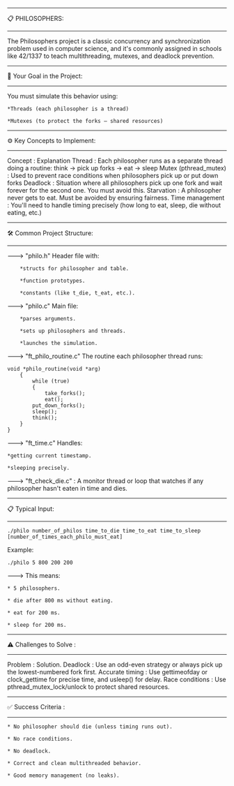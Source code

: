 _______________________________________________
📋 PHILOSOPHERS:
_______________________________________________

The Philosophers project is a classic concurrency and synchronization problem used in computer science, and it's commonly assigned in schools like 42/1337 to teach multithreading, mutexes, and deadlock prevention.

_______________________________________________
🔧 Your Goal in the Project:
_______________________________________________

You must simulate this behavior using:

    *Threads (each philosopher is a thread)

    *Mutexes (to protect the forks — shared resources)

_______________________________________________
⚙️ Key Concepts to Implement:
_______________________________________________

Concept :        Explanation
Thread :        Each philosopher runs as a separate thread doing a routine: think → pick up forks → eat → sleep
Mutex (pthread_mutex) :        Used to prevent race conditions when philosophers pick up or put down forks
Deadlock :        Situation where all philosophers pick up one fork and wait forever for the second one. You must avoid this.
Starvation :        A philosopher never gets to eat. Must be avoided by ensuring fairness.
Time management :        You'll need to handle timing precisely (how long to eat, sleep, die without eating, etc.)

_______________________________________________
🛠️ Common Project Structure:
_______________________________________________

--->	"philo.h"
   	Header file with:

        *structs for philosopher and table.

        *function prototypes.

        *constants (like t_die, t_eat, etc.).

--->	"philo.c"
   	Main file:

        *parses arguments.

        *sets up philosophers and threads.

        *launches the simulation.

--->	"ft_philo_routine.c"
	The routine each philosopher thread runs:

	void *philo_routine(void *arg)
        {
	        while (true)
	        {
		        take_forks();
		        eat();
			put_down_forks();
			sleep();
			think();
		}
	}

--->	"ft_time.c"
   	Handles:

	*getting current timestamp.

	*sleeping precisely.

 ---> "ft_check_die.c" :
	A monitor thread or loop that watches if any philosopher hasn't eaten in time and dies.

 _____________________________________________
 📋 Typical Input:
 _____________________________________________

	./philo number_of_philos time_to_die time_to_eat time_to_sleep [number_of_times_each_philo_must_eat]

Example:

	./philo 5 800 200 200
 
 --->	This means:

	* 5 philosophers.

	* die after 800 ms without eating.

	* eat for 200 ms.

	* sleep for 200 ms.
 
______________________________________________
⚠️ Challenges to Solve :
______________________________________________

Problem :	Solution.
Deadlock :	Use an odd-even strategy or always pick up the lowest-numbered fork first.
Accurate timing :	Use gettimeofday or clock_gettime for precise time, and usleep() for delay.
Race conditions :	Use pthread_mutex_lock/unlock to protect shared resources.

______________________________________________
✅ Success Criteria :
______________________________________________

	* No philosopher should die (unless timing runs out).

	* No race conditions.

	* No deadlock.

	* Correct and clean multithreaded behavior.

	* Good memory management (no leaks).
